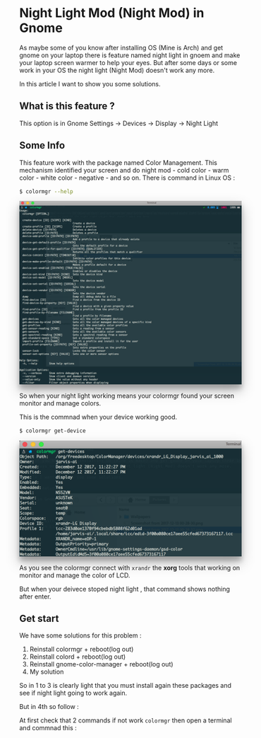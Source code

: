 # Night Light Mod (Night Mod) in Gnome

As maybe some of you know after installing OS (Mine is Arch) and get gnome on your laptop there is feature named night light in gnoem and make your laptop screen warmer to help your eyes.
But after some days or some work in your OS the night light (Night Mod) doesn't work any more.

In this article I want to show you some solutions.

## What is this feature ?

This option is in Gnome Settings -> Devices -> Display -> Night Light

## Some Info

This feature work with the package named Color Management. This mechanism identified your screen and do night mod - cold color - warm color - white color - negative - and so on.
There is command in Linux OS :

```sh
$ colormgr --help
```

<div style="align:center;">
  <img src="img/1.png" style="box-shadow: 0 14px 28px rgba(0,0,0,0.25), 0 10px 10px rgba(0,0,0,0.22);">
</div>

So when your night light working means your colormgr found your screen monitor and manage colors.

This is the commnad when your device working good.

```sh
$ colormgr get-device
```

<div style="align:center;">
  <img src="img/2.png" style="box-shadow: 0 14px 28px rgba(0,0,0,0.25), 0 10px 10px rgba(0,0,0,0.22);">
</div>

As you see the colormgr connect with `xrandr` the **xorg** tools that working on monitor and manage the color of LCD.

But when your deivece stoped night light , that command shows nothing after enter.

## Get start

We have some solutions for this problem :

1. Reinstall colormgr + reboot(log out)
2. Reinstall colord + reboot(log out)
3. Reinstall gnome-color-manager + reboot(log out)
4. My solution

So in 1 to 3 is clearly light that you must install again these packages and see if night light going to work again.

But in 4th so follow :

At first check that 2 commands if not work `colormgr` then open a terminal and commnad this :

```sh
